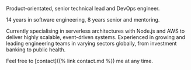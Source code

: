 Product-orientated, senior technical lead and DevOps engineer.

14 years in software engineering, 8 years senior and mentoring.

Currently specialising in serverless architectures with Node.js and AWS to deliver highly scalable, event-driven systems. Experienced in growing and leading engineering teams in varying sectors globally, from investment banking to public health.

Feel free to [contact]({% link contact.md %}) me at any time.